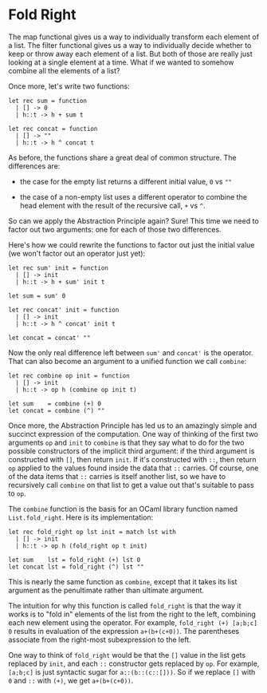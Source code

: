 # Fold Right

The map functional gives us a way to individually transform each element
of a list.  The filter functional gives us a way to individually decide
whether to keep or throw away each element of a list.  But both of those
are really just looking at a single element at a time.  What if we wanted
to somehow combine all the elements of a list?

Once more, let's write two functions:
```
let rec sum = function
  | [] -> 0
  | h::t -> h + sum t
  
let rec concat = function
  | [] -> ""
  | h::t -> h ^ concat t
```

As before, the functions share a great deal of common structure. 
The differences are:

* the case for the empty list returns a different initial value, `0` vs `""`

* the case of a non-empty list uses a different operator to combine
  the head element with the result of the recursive call, `+` vs `^`.

So can we apply the Abstraction Principle again?  Sure!  This time we
need to factor out two arguments:  one for each of those two differences.

Here's how we could rewrite the functions to factor out just the initial value
(we won't factor out an operator just yet):
```
let rec sum' init = function
  | [] -> init
  | h::t -> h + sum' init t

let sum = sum' 0

let rec concat' init = function
  | [] -> init
  | h::t -> h ^ concat' init t
  
let concat = concat' ""
```
Now the only real difference left between `sum'` and `concat'` is the operator.
That can also become an argument to a unified function we call `combine`:
```
let rec combine op init = function
  | [] -> init
  | h::t -> op h (combine op init t)
  
let sum    = combine (+) 0
let concat = combine (^) ""
```
Once more, the Abstraction Principle has led us to an amazingly simple and
succinct expression of the computation.  One way of thinking of the first two
arguments `op` and `init` to `combine` is that they say what to do for the two possible
constructors of the implicit third argument:  if the third argument is constructed
with `[]`, then return `init`.  If it's constructed with `::`, then return `op`
applied to the values found inside the data that `::` carries.  Of course, one
of the data items that `::` carries is itself another list, so we have to
recursively call `combine` on that list to get a value out that's suitable
to pass to `op`.

The `combine` function is the basis for an OCaml library function named
`List.fold_right`. Here is its implementation:
```
let rec fold_right op lst init = match lst with
  | [] -> init
  | h::t -> op h (fold_right op t init)
  
let sum    lst = fold_right (+) lst 0
let concat lst = fold_right (^) lst ""
``` 
This is nearly the same function as `combine`, except that it takes its
list argument as the penultimate rather than ultimate argument. 

The intuition for why this function is called `fold_right` is that the
way it works is to "fold in" elements of the list from the right to the left,
combining each new element using the operator.  For example,
`fold_right (+) [a;b;c] 0` results in evaluation of the expression
`a+(b+(c+0))`.  The parentheses associate from the right-most subexpression
to the left.  

One way to think of `fold_right` would be that the `[]` value in the
list gets replaced by `init`, and each `::` constructor gets replaced by
`op`.  For example, `[a;b;c]` is just syntactic sugar for
`a::(b::(c::[]))`. So if we replace `[]` with `0` and `::` with `(+)`,
we get `a+(b+(c+0))`.